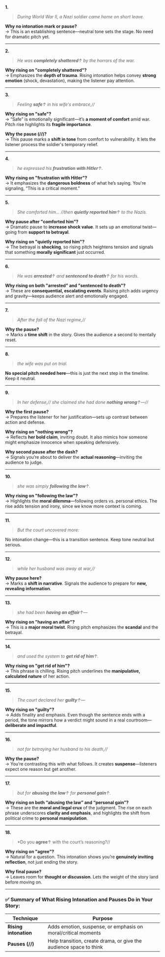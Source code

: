 **1.**

> _During World War II, a Nazi soldier came home on short leave._

**Why no intonation mark or pause?**  
→ This is an establishing sentence—neutral tone sets the stage. No need for dramatic pitch yet.

---

**2.**

> _He was **completely shattered**↑ by the horrors of the war._

**Why rising on "completely shattered"?**  
→ Emphasizes the **depth of trauma**. Rising intonation helps convey **strong emotion** (shock, devastation), making the listener pay attention.

---

**3.**

> _Feeling **safe**↑ in his wife's embrace,//_

**Why rising on "safe"?**  
→ “Safe” is emotionally significant—it’s **a moment of comfort** amid war. Pitch rise highlights its **fragile importance**.

**Why the pause (//)?**  
→ This pause marks a **shift in tone** from comfort to vulnerability. It lets the listener process the soldier's temporary relief.

---

**4.**

> _he expressed his **frustration with Hitler**↑._

**Why rising on "frustration with Hitler"?**  
→ It emphasizes the **dangerous boldness** of what he’s saying. You're signaling, “This is a critical moment.”

---

**5.**

> _She comforted him… //then **quietly reported him**↑ to the Nazis._

**Why pause after "comforted him"?**  
→ Dramatic pause to **increase shock value**. It sets up an emotional twist—going from **support to betrayal**.

**Why rising on "quietly reported him"?**  
→ The betrayal is **shocking**, so rising pitch heightens tension and signals that something **morally significant** just occurred.

---

**6.**

> _He was **arrested**↑ and **sentenced to death**↑ for his words._

**Why rising on both "arrested" and "sentenced to death"?**  
→ These are **consequential, escalating events**. Raising pitch adds urgency and gravity—keeps audience alert and emotionally engaged.

---

**7.**

> _After the fall of the Nazi regime,//_

**Why the pause?**  
→ Marks a **time shift** in the story. Gives the audience a second to mentally reset.

---

**8.**

> _the wife was put on trial._

**No special pitch needed here**—this is just the next step in the timeline. Keep it neutral.

---

**9.**

> _In her defense,// she claimed she had done **nothing wrong**↑—//_

**Why the first pause?**  
→ Prepares the listener for her justification—sets up contrast between action and defense.

**Why rising on "nothing wrong"?**  
→ Reflects **her bold claim**, inviting doubt. It also mimics how someone might emphasize innocence when speaking defensively.

**Why second pause after the dash?**  
→ Signals you’re about to deliver the **actual reasoning**—inviting the audience to judge.

---

**10.**

> _she was simply **following the law**↑._

**Why rising on "following the law"?**  
→ Highlights the **moral dilemma**—following orders vs. personal ethics. The rise adds tension and irony, since we know more context is coming.

---

**11.**

> _But the court uncovered more:_

No intonation change—this is a transition sentence. Keep tone neutral but serious.

---

**12.**

> _while her husband was away at war,//_

**Why pause here?**  
→ Marks a **shift in narrative**. Signals the audience to prepare for **new, revealing information**.

---

**13.**

> _she had been **having an affair**↑—_

**Why rising on "having an affair"?**  
→ This is a **major moral twist**. Rising pitch emphasizes the **scandal** and the betrayal.

---

**14.**

> _and used the system to **get rid of him**↑._

**Why rising on "get rid of him"?**  
→ This phrase is chilling. Rising pitch underlines the **manipulative, calculated nature** of her action.

---

**15.**

> _The court declared her **guilty**↑—_

**Why rising on "guilty"?**  
→ Adds finality and emphasis. Even though the sentence ends with a period, the tone mirrors how a verdict might sound in a real courtroom—**deliberate and impactful**.

---

**16.**

> _not for betraying her husband to his death,//_

**Why the pause?**  
→ You’re contrasting this with what follows. It creates **suspense**—listeners expect one reason but get another.

---

**17.**

> _but for **abusing the law**↑ for **personal gain**↑._

**Why rising on both “abusing the law” and “personal gain”?**  
→ These are the **moral and legal crux** of the judgment. The rise on each phrase underscores **clarity and emphasis**, and highlights the shift from political crime to **personal manipulation**.

---

**18.**

> *Do you **agree**↑ with the court’s reasoning?//

**Why rising on "agree"?**  
→ Natural for a question. This intonation shows you’re **genuinely inviting reflection**, not just ending the story.

**Why final pause?**  
→ Leaves room for **thought or discussion**. Lets the weight of the story land before moving on.

---

### ✅ Summary of What Rising Intonation and Pauses Do in Your Story:

|Technique|Purpose|
|---|---|
|**Rising intonation**|Adds emotion, suspense, or emphasis on moral/critical moments|
|**Pauses (//)**|Help transition, create drama, or give the audience space to think|